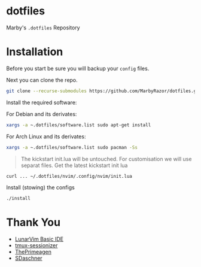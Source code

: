 # dotfiles

Marby's `.dotfiles` Repository

# Installation

Before you start be sure you will backup your `config` files.

Next you can clone the repo.

```sh
git clone --recurse-submodules https://github.com/MarbyRazor/dotfiles.git ~/.dotfiles
```

Install the required software:

For Debian and its derivates:

```sh
xargs -a ~.dotfiles/software.list sudo apt-get install
```

For Arch Linux and its derivates:

```sh
xargs -a ~.dotfiles/software.list sudo pacman -Ss
```

> The kickstart init.lua will be untouched. For customisation we will use separat files.
> Get the latest kickstart init lua

```sh
curl ... ~/.dotfiles/nvim/.config/nvim/init.lua
```

Install (stowing) the configs

```sh
./install
```

# Thank You

- [LunarVim Basic IDE](https://github.com/LunarVim/nvim-basic-ide)
- [tmux-sessionizer](https://github.com/edr3x/tmux-sessionizer)
- [ThePrimeagen](https://github.com/ThePrimeagen/)
- [SDaschner](https://github.com/sdaschner/dotfiles)
